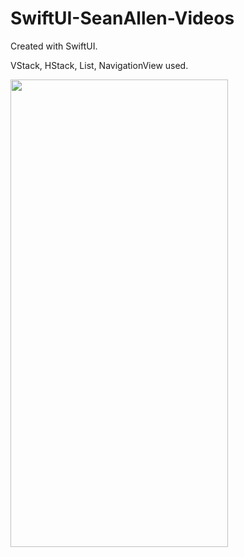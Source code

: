 # SwiftUI-SeanAllen-Videos

Created with SwiftUI.                        

VStack, HStack, List, NavigationView used.

<a href="url"><img src="https://user-images.githubusercontent.com/99286902/181802559-63668eb1-3e63-473c-aa4e-0aabca0b1fd6.png" align="left" height="748" width="348" ></a>


